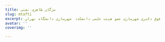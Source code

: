 ```yaml
---
title: مژگان طاهری تفتی
slug: mtafti
excerpt: فوق‌ دکتری شهرسازی عضو هیئت علمی دانشکدۀ  شهرسازی دانشگاه تهران
avatar: ''
coverimg: ''

---
```

